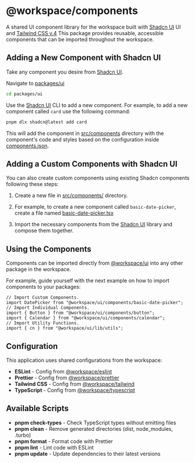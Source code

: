 # @workspace/components

A shared UI component library for the workspace built with [Shadcn UI](https://ui.shadcn.com/docs) UI and [Tailwind CSS v.4](https://tailwindcss.com/docs/) This package provides reusable, accessible components that can be imported throughout the workspace.

## Adding a New Component with Shadcn UI

Take any component you desire from [Shadcn UI](https://ui.shadcn.com/docs).

Navigate to [packages/ui](../../packages/ui/)

```sh
cd packages/ui
```

Use the [Shadcn UI](https://ui.shadcn.com/docs) CLI to add a new component. For example, to add a new component called `card` use the following command:

```sh
pnpm dlx shadcn@latest add card
```

This will add the component in [src/components](./src/components/) directory with the component's code and styles based on the configuration inside [components.json](./components.json).

## Adding a Custom Components with Shadcn UI

You can also create custom components using existing Shadcn components following these steps:

1. Create a new file in [src/components/](./src/components/) directory.

2. For example, to create a new component called `basic-date-picker`, create a file named [basic-date-picker.tsx](./src/components/basic-date-picker.tsx)

3. Import the necessary components from the [Shadcn UI](https://ui.shadcn.com/docs) library and compose them together.

## Using the Components

Components can be imported directly from [@workspace/ui](../../packages/ui/) into any other package in the workspace.

For example, guide yourself with the next example on how to import components to your packages:

```tsx
// Import Custom Components.
import DatePicker from "@workspace/ui/components/basic-date-picker";
// Import Individual Components.
import { Button } from "@workspace/ui/components/button";
import { Calendar } from "@workspace/ui/components/calendar";
// Import Utility Functions.
import { cn } from "@workspace/ui/lib/utils";
```

## Configuration

This application uses shared configurations from the workspace:

- **ESLint** - Config from [@workspace/eslint](../../config/eslint)
- **Prettier** - Config from [@workspace/prettier](../../config/prettier/)
- **Tailwind CSS** - Config from [@workspace/tailwind](../../config/tailwind/)
- **TypeScript** - Config from [@workspace/typescript](../../config/typescript/)

## Available Scripts

- **pnpm check-types** - Check TypeScript types without emitting files
- **pnpm clean** - Remove generated directories (dist, node_modules, .turbo)
- **pnpm format** - Format code with Prettier
- **pnpm lint** - Lint code with ESLint
- **pnpm update** - Update dependencies to their latest versions
